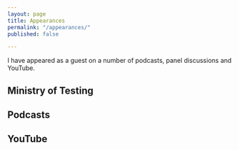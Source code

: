 ```yaml
---
layout: page
title: Appearances
permalink: "/appearances/"
published: false

---
```

I have appeared as a guest on a number of podcasts, panel discussions and YouTube.

## Ministry of Testing

## Podcasts

## YouTube